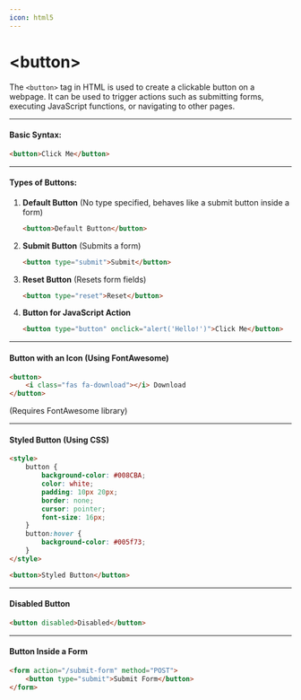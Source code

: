 ```yaml
---
icon: html5
---
```


# \<button>

The `<button>` tag in HTML is used to create a clickable button on a webpage. It can be used to trigger actions such as submitting forms, executing JavaScript functions, or navigating to other pages.

***

#### **Basic Syntax:**

```html
<button>Click Me</button>
```

***

#### **Types of Buttons:**

1.  **Default Button** (No type specified, behaves like a submit button inside a form)

    ```html
    <button>Default Button</button>
    ```
2.  **Submit Button** (Submits a form)

    ```html
    <button type="submit">Submit</button>
    ```
3.  **Reset Button** (Resets form fields)

    ```html
    <button type="reset">Reset</button>
    ```
4.  **Button for JavaScript Action**

    ```html
    <button type="button" onclick="alert('Hello!')">Click Me</button>
    ```

***

#### **Button with an Icon (Using FontAwesome)**

```html
<button>
    <i class="fas fa-download"></i> Download
</button>
```

(Requires FontAwesome library)

***

#### **Styled Button (Using CSS)**

```html
<style>
    button {
        background-color: #008CBA;
        color: white;
        padding: 10px 20px;
        border: none;
        cursor: pointer;
        font-size: 16px;
    }
    button:hover {
        background-color: #005f73;
    }
</style>

<button>Styled Button</button>
```

***

#### **Disabled Button**

```html
<button disabled>Disabled</button>
```

***

#### **Button Inside a Form**

```html
<form action="/submit-form" method="POST">
    <button type="submit">Submit Form</button>
</form>
```

